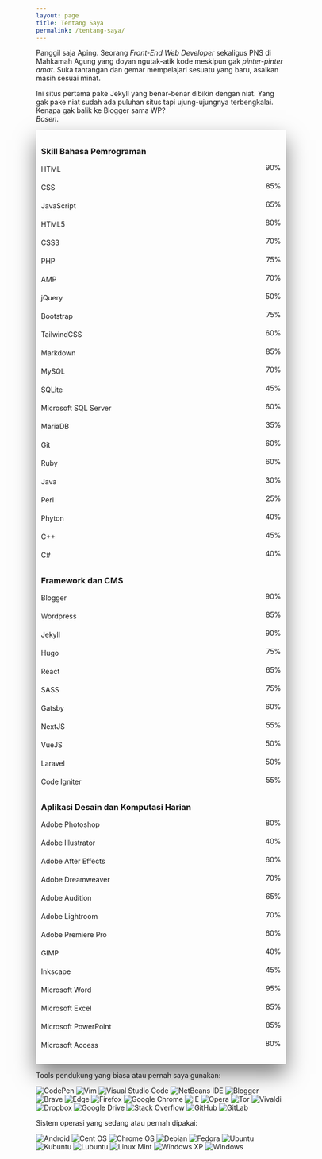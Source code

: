 ```yaml
---
layout: page
title: Tentang Saya
permalink: /tentang-saya/
---
```

Panggil saja Aping. Seorang *Front-End Web Developer* sekaligus PNS di Mahkamah Agung yang doyan ngutak-atik kode meskipun gak *pinter-pinter amat*. Suka tantangan dan gemar mempelajari sesuatu yang baru, asalkan masih sesuai minat.

Ini situs pertama pake Jekyll yang benar-benar dibikin dengan niat. Yang gak pake niat sudah ada puluhan situs tapi ujung-ujungnya terbengkalai. Kenapa gak balik ke Blogger sama WP?<br/>*Bosen*.

<div class="skills">
		<h3>Skill Bahasa Pemrograman</h3>
		<div class="skillbox">
			<p>HTML</p>
			<p>90%</p>
			<div class="skill">
				<div class="level" style="width: 90%;"></div>
			</div>
		</div>
		<div class="skillbox">
			<p>CSS</p>
			<p>85%</p>
			<div class="skill">
				<div class="level" style="width: 85%;"></div>
			</div>
		</div>
		<div class="skillbox">
			<p>JavaScript</p>
			<p>65%</p>
			<div class="skill">
				<div class="level" style="width: 65%;"></div>
			</div>
		</div>
		<div class="skillbox">
			<p>HTML5</p>
			<p>80%</p>
			<div class="skill">
				<div class="level" style="width: 80%;"></div>
			</div>
		</div>
		<div class="skillbox">
			<p>CSS3</p>
			<p>70%</p>
			<div class="skill">
				<div class="level" style="width: 70%;"></div>
			</div>
		</div>
        <div class="skillbox">
			<p>PHP</p>
			<p>75%</p>
			<div class="skill">
				<div class="level" style="width: 75%;"></div>
			</div>
		</div>
        <div class="skillbox">
			<p>AMP</p>
			<p>70%</p>
			<div class="skill">
				<div class="level" style="width: 70%;"></div>
			</div>
		</div>
        <div class="skillbox">
			<p>jQuery</p>
			<p>50%</p>
			<div class="skill">
				<div class="level" style="width: 50%;"></div>
			</div>
		</div>
        <div class="skillbox">
			<p>Bootstrap</p>
			<p>75%</p>
			<div class="skill">
				<div class="level" style="width: 75%;"></div>
			</div>
		</div>
        <div class="skillbox">
			<p>TailwindCSS</p>
			<p>60%</p>
			<div class="skill">
				<div class="level" style="width: 60%;"></div>
			</div>
		</div>
        <div class="skillbox">
			<p>Markdown</p>
			<p>85%</p>
			<div class="skill">
				<div class="level" style="width: 85%;"></div>
			</div>
		</div>
        <div class="skillbox">
			<p>MySQL</p>
			<p>70%</p>
			<div class="skill">
				<div class="level" style="width: 70%;"></div>
			</div>
		</div>
        <div class="skillbox">
			<p>SQLite</p>
			<p>45%</p>
			<div class="skill">
				<div class="level" style="width: 45%;"></div>
			</div>
		</div>
        <div class="skillbox">
			<p>Microsoft SQL Server</p>
			<p>60%</p>
			<div class="skill">
				<div class="level" style="width: 60%;"></div>
			</div>
		</div>
        <div class="skillbox">
			<p>MariaDB</p>
			<p>35%</p>
			<div class="skill">
				<div class="level" style="width: 35%;"></div>
			</div>
		</div>
        <div class="skillbox">
			<p>Git</p>
			<p>60%</p>
			<div class="skill">
				<div class="level" style="width: 60%;"></div>
			</div>
		</div>
        <div class="skillbox">
			<p>Ruby</p>
			<p>60%</p>
			<div class="skill">
				<div class="level" style="width: 60%;"></div>
			</div>
		</div>
        <div class="skillbox">
			<p>Java</p>
			<p>30%</p>
			<div class="skill">
				<div class="level" style="width: 30%;"></div>
			</div>
		</div>
        <div class="skillbox">
			<p>Perl</p>
			<p>25%</p>
			<div class="skill">
				<div class="level" style="width: 25%;"></div>
			</div>
		</div>
        <div class="skillbox">
			<p>Phyton</p>
			<p>40%</p>
			<div class="skill">
				<div class="level" style="width: 40%;"></div>
			</div>
		</div>
        <div class="skillbox">
			<p>C++</p>
			<p>45%</p>
			<div class="skill">
				<div class="level" style="width: 45%;"></div>
			</div>
		</div>
        <div class="skillbox">
			<p>C#</p>
			<p>40%</p>
			<div class="skill">
				<div class="level" style="width: 40%;"></div>
			</div>
		</div>
        <h3>Framework dan CMS</h3>
        <div class="skillbox">
			<p>Blogger</p>
			<p>90%</p>
			<div class="skill">
				<div class="level" style="width: 90%;"></div>
			</div>
		</div>
        <div class="skillbox">
			<p>Wordpress</p>
			<p>85%</p>
			<div class="skill">
				<div class="level" style="width: 85%;"></div>
			</div>
		</div>
        <div class="skillbox">
			<p>Jekyll</p>
			<p>90%</p>
			<div class="skill">
				<div class="level" style="width: 90%;"></div>
			</div>
		</div>
        <div class="skillbox">
			<p>Hugo</p>
			<p>75%</p>
			<div class="skill">
				<div class="level" style="width: 75%;"></div>
			</div>
		</div>
        <div class="skillbox">
			<p>React</p>
			<p>65%</p>
			<div class="skill">
				<div class="level" style="width: 65%;"></div>
			</div>
		</div>
        <div class="skillbox">
			<p>SASS</p>
			<p>75%</p>
			<div class="skill">
				<div class="level" style="width: 75%;"></div>
			</div>
		</div>
        <div class="skillbox">
			<p>Gatsby</p>
			<p>60%</p>
			<div class="skill">
				<div class="level" style="width: 60%;"></div>
			</div>
		</div>
        <div class="skillbox">
			<p>NextJS</p>
			<p>55%</p>
			<div class="skill">
				<div class="level" style="width: 55%;"></div>
			</div>
		</div>
        <div class="skillbox">
			<p>VueJS</p>
			<p>50%</p>
			<div class="skill">
				<div class="level" style="width: 50%;"></div>
			</div>
		</div>
        <div class="skillbox">
			<p>Laravel</p>
			<p>50%</p>
			<div class="skill">
				<div class="level" style="width: 50%;"></div>
			</div>
		</div>
        <div class="skillbox">
			<p>Code Igniter</p>
			<p>55%</p>
			<div class="skill">
				<div class="level" style="width: 55%;"></div>
			</div>
		</div>
        <h3>Aplikasi Desain dan Komputasi Harian</h3>
        <div class="skillbox">
			<p>Adobe Photoshop</p>
			<p>80%</p>
			<div class="skill">
				<div class="level" style="width: 80%;"></div>
			</div>
		</div>
        <div class="skillbox">
			<p>Adobe Illustrator</p>
			<p>40%</p>
			<div class="skill">
				<div class="level" style="width: 40%;"></div>
			</div>
		</div>
        <div class="skillbox">
			<p>Adobe After Effects</p>
			<p>60%</p>
			<div class="skill">
				<div class="level" style="width: 60%;"></div>
			</div>
		</div>
        <div class="skillbox">
			<p>Adobe Dreamweaver</p>
			<p>70%</p>
			<div class="skill">
				<div class="level" style="width: 70%;"></div>
			</div>
		</div>
        <div class="skillbox">
			<p>Adobe Audition</p>
			<p>65%</p>
			<div class="skill">
				<div class="level" style="width: 65%;"></div>
			</div>
		</div>
        <div class="skillbox">
			<p>Adobe Lightroom</p>
			<p>70%</p>
			<div class="skill">
				<div class="level" style="width: 70%;"></div>
			</div>
		</div>
        <div class="skillbox">
			<p>Adobe Premiere Pro</p>
			<p>60%</p>
			<div class="skill">
				<div class="level" style="width: 60%;"></div>
			</div>
		</div>
        <div class="skillbox">
			<p>GIMP</p>
			<p>40%</p>
			<div class="skill">
				<div class="level" style="width: 40%;"></div>
			</div>
		</div>
        <div class="skillbox">
			<p>Inkscape</p>
			<p>45%</p>
			<div class="skill">
				<div class="level" style="width: 45%;"></div>
			</div>
		</div>
        <div class="skillbox">
			<p>Microsoft Word</p>
			<p>95%</p>
			<div class="skill">
				<div class="level" style="width: 95%;"></div>
			</div>
		</div>
        <div class="skillbox">
			<p>Microsoft Excel</p>
			<p>85%</p>
			<div class="skill">
				<div class="level" style="width: 85%;"></div>
			</div>
		</div>
        <div class="skillbox">
			<p>Microsoft PowerPoint</p>
			<p>85%</p>
			<div class="skill">
				<div class="level" style="width: 85%;"></div>
			</div>
		</div>
        <div class="skillbox">
			<p>Microsoft Access</p>
			<p>80%</p>
			<div class="skill">
				<div class="level" style="width: 80%;"></div>
			</div>
		</div>
	</div>


Tools pendukung yang biasa atau pernah saya gunakan:

![CodePen](https://img.shields.io/badge/CodePen-white?style=for-the-badge&logo=codepen&logoColor=white)
![Vim](https://img.shields.io/badge/VIM-%2311AB00.svg?style=for-the-badge&logo=vim&logoColor=white)
![Visual Studio Code](https://img.shields.io/badge/Visual%20Studio%20Code-0078d7.svg?style=for-the-badge&logo=visual-studio-code&logoColor=white)
![NetBeans IDE](https://img.shields.io/badge/NetBeansIDE-1B6AC6.svg?style=for-the-badge&logo=apache-netbeans-ide&logoColor=white)
![Blogger](https://img.shields.io/badge/Blogger-FF5722?style=for-the-badge&logo=blogger&logoColor=white)
![Brave](https://img.shields.io/badge/Brave-FB542B?style=for-the-badge&logo=Brave&logoColor=white)
![Edge](https://img.shields.io/badge/Edge-0078D7?style=for-the-badge&logo=Microsoft-edge&logoColor=white)
![Firefox](https://img.shields.io/badge/Firefox-FF7139?style=for-the-badge&logo=Firefox-Browser&logoColor=white)
![Google Chrome](https://img.shields.io/badge/Google%20Chrome-4285F4?style=for-the-badge&logo=GoogleChrome&logoColor=white)
![IE](https://img.shields.io/badge/Internet%20Explorer-0076D6?style=for-the-badge&logo=Internet%20Explorer&logoColor=white)
![Opera](https://img.shields.io/badge/Opera-FF1B2D?style=for-the-badge&logo=Opera&logoColor=white)
![Tor](https://img.shields.io/badge/Tor-7D4698?style=for-the-badge&logo=Tor-Browser&logoColor=white)
![Vivaldi](https://img.shields.io/badge/Vivaldi-EF3939?style=for-the-badge&logo=Vivaldi&logoColor=white)
![Dropbox](https://img.shields.io/badge/Dropbox-%233B4D98.svg?style=for-the-badge&logo=Dropbox&logoColor=white)
![Google Drive](https://img.shields.io/badge/Google%20Drive-4285F4?style=for-the-badge&logo=googledrive&logoColor=white)
![Stack Overflow](https://img.shields.io/badge/-Stackoverflow-FE7A16?style=for-the-badge&logo=stack-overflow&logoColor=white)
![GitHub](https://img.shields.io/badge/github-%23121011.svg?style=for-the-badge&logo=github&logoColor=white)
![GitLab](https://img.shields.io/badge/gitlab-%23181717.svg?style=for-the-badge&logo=gitlab&logoColor=white)

Sistem operasi yang sedang atau pernah dipakai:

![Android](https://img.shields.io/badge/Android-3DDC84?style=for-the-badge&logo=android&logoColor=white)
![Cent OS](https://img.shields.io/badge/cent%20os-002260?style=for-the-badge&logo=centos&logoColor=F0F0F0)
![Chrome OS](https://img.shields.io/badge/chrome%20os-3d89fc?style=for-the-badge&logo=google%20chrome&logoColor=white)
![Debian](https://img.shields.io/badge/Debian-D70A53?style=for-the-badge&logo=debian&logoColor=white)
![Fedora](https://img.shields.io/badge/Fedora-294172?style=for-the-badge&logo=fedora&logoColor=white)
![Ubuntu](https://img.shields.io/badge/Ubuntu-E95420?style=for-the-badge&logo=ubuntu&logoColor=white)
![Kubuntu](https://img.shields.io/badge/-KUbuntu-%230079C1?style=for-the-badge&logo=kubuntu&logoColor=white)
![Lubuntu](https://img.shields.io/badge/-Lubuntu-%230065C2?style=for-the-badge&logo=lubuntu&logoColor=white)
![Linux Mint](https://img.shields.io/badge/Linux%20Mint-87CF3E?style=for-the-badge&logo=Linux%20Mint&logoColor=white)
![Windows XP](https://img.shields.io/badge/Windows%20xp-003399?style=for-the-badge&logo=windowsxp&logoColor=white)
![Windows](https://img.shields.io/badge/Windows-0078D6?style=for-the-badge&logo=windows&logoColor=white)

<style>
	.skills
	{
		padding: 10px;
		box-sizing: border-box;
		box-shadow: 0 20px 40px rgba(0,0,0,0.5);
	}
  .skill
	{
		box-sizing: border-box;
		background: var(--border-color);
		border-radius: 8px;
	}
.level
	{
		width: 100%;
		height: 5px;
		border-radius: 8px;
    background-color: $oc-blue-4;
	}
  .skillbox
	{
		box-sizing: border-box;
		width: 100%;
		margin: 10px 0;
	}
	.skillbox p
	{
		padding: 0;
		margin: 5px 0;
		color: $oc-white;
    font-size: 14px;
	}
	.skillbox p:nth-child(2)
	{
		float: right;
		position: relative;
		top: -30px;
	}
</style>